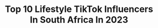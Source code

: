 ---
title: Top 10 Lifestyle TikTok Influencers In South Africa In 2023
description: >-
  Find top lifestyle TikTok influencers in South Africa in 2023. Most popular hashtags: #foryoupage #fyp #foryou #tiktoksa.
platform: TikTok
hits: 11
text_top: Discover the top-rated TikTok accounts on inBeat.
text_bottom: Our database holds 11 TikTok influencers like this in South Africa for you to connect with.
profiles:
  - username: "sandycorn_101"
    fullname: >-
      Sandy 🦄
    bio: >-
      💄 Beauty & Lifestyle 🌸 🇿🇦 Anime & KDrama fan Link to my YouTube👇🏽
    location: "South Africa"
    followers: 108000
    engagement: 1042
    commentsToLikes: 0.021152
    id: cka0s3owajr3x0i78k9cwj64w
    verified: false
    hashtags: "#makeup, #tiktoksouthafrica, #valentinesday2021, #stitch"
  - username: "life_with_lerato"
    fullname: >-
      Life_with_Lerato
    bio: >-
      🇿🇦Easy recipes. Healthy Lifestyle. Travel YouTube/IG: wholesome_lerato
    location: "South Africa"
    followers: 95600
    engagement: 857
    commentsToLikes: 0.021883
    id: ckav9fwxigs230j23nwshz012
    verified: false
    hashtags: "#africanfood, #stitch, #tiktokfoodie, #foodtiktokfood"
  - username: "ourhealthylifestyle"
    fullname: >-
      eden  + bella <3
    bio: >-
      lifestyle+food🤍
    location: "South Africa"
    followers: 27300
    engagement: 1492
    commentsToLikes: 0.017582
    id: ckbkxhs2ite520j23ku4gx8e6
    verified: false
    hashtags: "#fyp, #bling, #foryoupage, #morningroutine"
  - username: "zakirahshah"
    fullname: >-
      Zakirah shah
    bio: >-
      🇿🇦 Revert ☪️ SHOP Islamic Lifestyle Gifting⬇️
    location: "South Africa"
    followers: 17200
    engagement: 854
    commentsToLikes: 0.048787
    id: ck9f1u70ba3c10j78ix34gwoi
    verified: false
    hashtags: "#tiktoksa, #skincare, #muslimrevert, #muslimtiktok"
  - username: "bored_room_legend_skits"
    fullname: >-
      Lesego Mamabolo
    bio: >-
      Comedy LifeStyle Bozza'Yami🤣 Simple guy tryna add a ticklish flavour to Life😇
    location: "South Africa"
    followers: 29500
    engagement: 555
    commentsToLikes: 0.055052
    id: ckbksd8byn1ma0j2330ra1nag
    verified: false
    hashtags: "#sepedicomedy, #limpopomypage, #comedy, #jokes"
  - username: "siyabunny"
    fullname: >-
      Siyanda Bani
    bio: >-
      Fashion, Beauty, Lifestyle, Travel And fun 🇿🇦
    location: "South Africa"
    followers: 103100
    engagement: 552
    commentsToLikes: 0.012230
    id: ck9k9olv9dzh60j78fgxhi9n3
    verified: false
    hashtags: "#fyp, #foryoupage, #fypage, #fashion"
  - username: "dylanironlife"
    fullname: >-
      user179785008549
    bio: >-
      Fitness fanatic💪 Lifestyle coach👍 Insta @dylan.ironlife_fitness_model 🤘
    location: "South Africa"
    followers: 21600
    engagement: 576
    commentsToLikes: 0.012652
    id: ckb9femx53pp60j23jxvuuno9
    verified: false
    hashtags: "#tutting, #savage, #foryoupage, #fingerdance"
  - username: "tinaprokas"
    fullname: >-
      Tina Prokas
    bio: >-
      Claiming the word aesthetic ☁️☁️☁️ Weekly Vlog👇🏼
    location: "South Africa"
    followers: 52300
    engagement: 1033
    commentsToLikes: 0.011068
    id: ck982t1cxhls40j781asd5muo
    verified: false
    hashtags: "#pinterestdecor, #travelaesthetic, #homedecor, #homeaesthetic"
  - username: "luke_johnson_6"
    fullname: >-
      Luke_johnson_6
    bio: >-
      🀄️|🤽‍♂️|🏴‍☠️ Sc: luke2johnson.6 Goal 10k help me out 💀
    location: "South Africa"
    followers: 7576
    engagement: 1217
    commentsToLikes: 0.033023
    id: ck9eqnlmpxxyl0j78rbqmwv40
    verified: false
    hashtags: "#foryoupage, #blowitup, #summertime, #foryou"
  - username: "triplejayofficial"
    fullname: >-
      triplejayfit
    bio: >-
      Just a kid from the 017 🇿🇦 Instagram @triplejayfit
    location: "South Africa"
    followers: 15300
    engagement: 588
    commentsToLikes: 0.036006
    id: cka6jndhkvgdd0i78i97wk1bs
    verified: false
    hashtags: "#ticktocksouthafrica, #foryo, #foryopage, #foryoupage"
---
